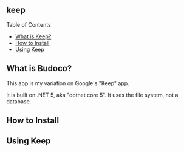 ## keep

Table of Contents

* [What is Keep?](#what-is-keep)
* [How to Install](#how-to-install)
* [Using Keep](#using-budoco)

## What is Budoco?
This app is my variation on Google's "Keep" app.

It is built on .NET 5, aka "dotnet core 5". 
It uses the file system, not a database.

## How to Install

## Using Keep